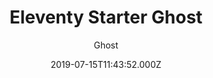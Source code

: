 ---
title: Eleventy Starter Ghost
github: https://github.com/TryGhost/eleventy-starter-ghost
demo: https://eleventy.ghost.org/
author: Ghost
ssg:
  - Eleventy
cms:
  - Ghost
date: 2019-07-15T11:43:52.000Z
description: A starter template to build websites with Ghost & Eleventy
draft: false
publish_date: '2019-07-15T11:43:52Z'
update_date: '2022-01-11T09:28:24Z'
github_star: 292
github_fork: 132
---